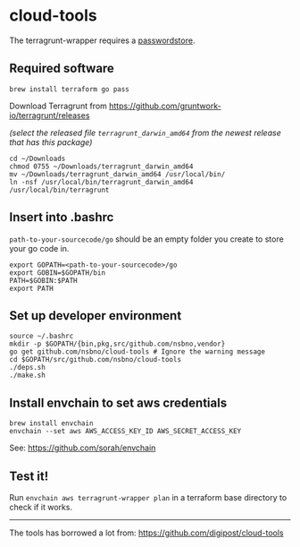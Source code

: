 # cloud-tools

The terragrunt-wrapper requires a [passwordstore](https://www.passwordstore.org).

## Required software

```
brew install terraform go pass
```

Download Terragrunt from https://github.com/gruntwork-io/terragrunt/releases

_(select the released file `terragrunt_darwin_amd64` from the newest release that has this package)_

```
cd ~/Downloads
chmod 0755 ~/Downloads/terragrunt_darwin_amd64
mv ~/Downloads/terragrunt_darwin_amd64 /usr/local/bin/
ln -nsf /usr/local/bin/terragrunt_darwin_amd64 /usr/local/bin/terragrunt

```

## Insert into .bashrc

`path-to-your-sourcecode/go` should be an empty folder you create to store your go code in.

```
export GOPATH=<path-to-your-sourcecode>/go
export GOBIN=$GOPATH/bin
PATH=$GOBIN:$PATH
export PATH
```

## Set up developer environment

```
source ~/.bashrc
mkdir -p $GOPATH/{bin,pkg,src/github.com/nsbno,vendor}
go get github.com/nsbno/cloud-tools # Ignore the warning message
cd $GOPATH/src/github.com/nsbno/cloud-tools
./deps.sh
./make.sh
```

## Install envchain to set aws credentials
```
brew install envchain
envchain --set aws AWS_ACCESS_KEY_ID AWS_SECRET_ACCESS_KEY
```
See: https://github.com/sorah/envchain

## Test it!

Run `envchain aws terragrunt-wrapper plan` in a terraform base directory to check if it works.

---
The tools has borrowed a lot from: https://github.com/digipost/cloud-tools
